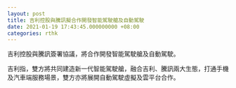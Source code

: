 ```yaml
---
layout: post
title: 吉利控股與騰訊擬合作開發智能駕駛艙及自動駕駛
date: 2021-01-19 17:43:45.000000000 +08:00
categories: rthk
---
```


吉利控股與騰訊簽署協議，將合作開發智能駕駛艙及自動駕駛。

吉利指，雙方將共同建造新一代智能駕駛艙，融合吉利、騰訊兩大生態，打通手機及汽車端服務場景，雙方亦將展開自動駕駛虛擬及雲平台合作。
